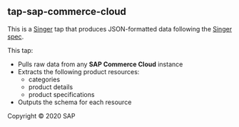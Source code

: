 ## tap-sap-commerce-cloud

This is a [Singer](https://singer.io) tap that produces JSON-formatted data
following the [Singer
spec](https://github.com/singer-io/getting-started).

This tap:

- Pulls raw data from any __SAP Commerce Cloud__ instance
- Extracts the following product resources:
  - categories
  - product details
  - product specifications
- Outputs the schema for each resource

Copyright &copy; 2020 SAP
